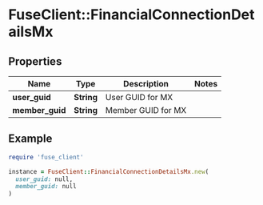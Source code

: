 # FuseClient::FinancialConnectionDetailsMx

## Properties

| Name | Type | Description | Notes |
| ---- | ---- | ----------- | ----- |
| **user_guid** | **String** | User GUID for MX |  |
| **member_guid** | **String** | Member GUID for MX |  |

## Example

```ruby
require 'fuse_client'

instance = FuseClient::FinancialConnectionDetailsMx.new(
  user_guid: null,
  member_guid: null
)
```


